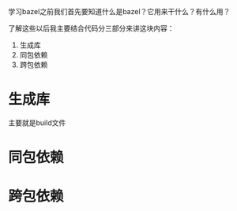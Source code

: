 学习bazel之前我们首先要知道什么是bazel？它用来干什么？有什么用？

了解这些以后我主要结合代码分三部分来讲这块内容：
1. 生成库
2. 同包依赖
3. 跨包依赖
# 生成库
主要就是build文件
# 同包依赖

# 跨包依赖
